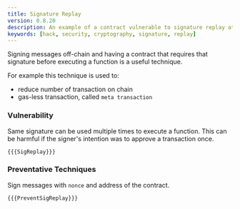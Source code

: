 ```yaml
---
title: Signature Replay
version: 0.8.20
description: An example of a contract vulnerable to signature replay attack
keywords: [hack, security, cryptography, signature, replay]
---
```


Signing messages off-chain and having a contract that requires that signature before executing
a function is a useful technique.

For example this technique is used to:

-   reduce number of transaction on chain
-   gas-less transaction, called `meta transaction`

### Vulnerability

Same signature can be used multiple times to execute a function. This can be harmful
if the signer's intention was to approve a transaction once.

```solidity
{{{SigReplay}}}
```

### Preventative Techniques

Sign messages with `nonce` and address of the contract.

```solidity
{{{PreventSigReplay}}}
```

